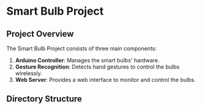 # Smart Bulb Project

## Project Overview
The Smart Bulb Project consists of three main components:
1. **Arduino Controller**: Manages the smart bulbs' hardware.
2. **Gesture Recognition**: Detects hand gestures to control the bulbs wirelessly.
3. **Web Server**: Provides a web interface to monitor and control the bulbs.

## Directory Structure